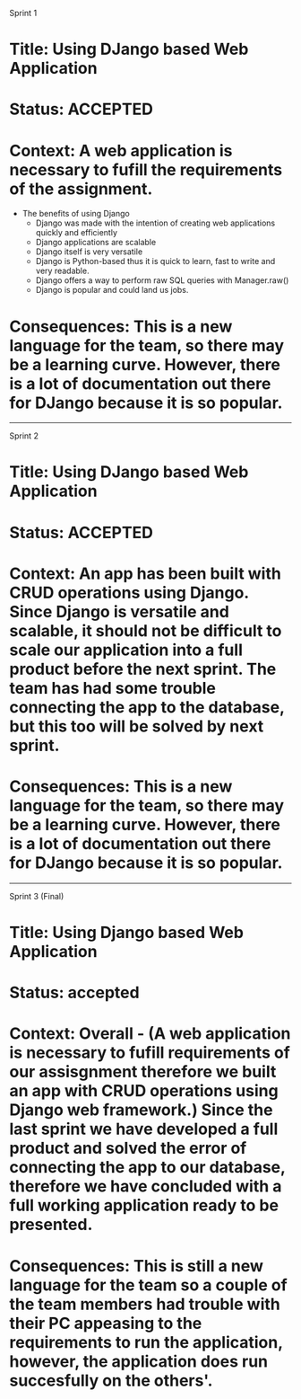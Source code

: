 Sprint 1

# Title: Using DJango based Web Application
  
# Status: ACCEPTED 

# Context: A web application is necessary to fufill the requirements of the assignment.

* The benefits of using Django 
  * Django was made with the intention of creating web applications quickly and efficiently 
  * Django applications are scalable
  * Django itself is very versatile 
  * Django is Python-based thus it is quick to learn, fast to write and very readable.
  * Django offers a way to perform raw SQL queries with Manager.raw() 
  * Django is popular and could land us jobs. 
  
# Consequences: This is a new language for the team, so there may be a learning curve. However, there is a lot of documentation out there for DJango because it is so popular. 

_________________________________________________________________________________________________________________________
Sprint 2

# Title: Using DJango based Web Application
  
# Status: ACCEPTED 

# Context: An app has been built with CRUD operations using Django. Since Django is versatile and scalable, it should not be difficult to scale our application into a full product before the next sprint. The team has had some trouble connecting the app to the database, but this too will be solved by next sprint. 

# Consequences: This is a new language for the team, so there may be a learning curve. However, there is a lot of documentation out there for DJango because it is so popular. 

_________________________________________________________________________________________________________________________
Sprint 3 (Final)

# Title: Using Django based Web Application

# Status: accepted

# Context: Overall - (A web application is necessary to fufill requirements of our assisgnment therefore we built an app with CRUD operations using Django web framework.) Since the last sprint we have developed a full product and solved the error of connecting the app to our database, therefore we have concluded with a full working application ready to be presented.

# Consequences: This is still a new language for the team so a couple of the team members had trouble with their PC appeasing to the requirements to run the application, however, the application does run succesfully on the others'.


